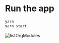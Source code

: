 # Run the app

```bash
yarn
yarn start
```

![listOrgModules](https://user-images.githubusercontent.com/6702424/126882924-e3bc20e6-a994-4e2d-ab70-6cc205f9ac84.png)

